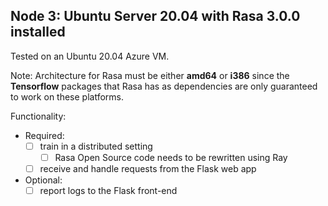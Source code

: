 ## Node 3: Ubuntu Server 20.04 with Rasa 3.0.0 installed

Tested on an Ubuntu 20.04 Azure VM. 

Note: Architecture for Rasa must be either **amd64** or **i386** since the **Tensorflow** packages that Rasa has as dependencies are only guaranteed to work on these platforms. 

Functionality: 
- Required:
    - [ ] train in a distributed setting
        - [ ] Rasa Open Source code needs to be rewritten using Ray
    - [ ] receive and handle requests from the Flask web app
- Optional: 
    - [ ] report logs to the Flask front-end    